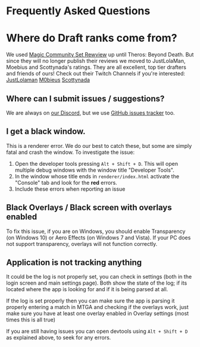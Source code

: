 # Frequently Asked Questions

# Where do Draft ranks come from?

We used [Magic Community Set Rewview](https://www.mtgcommunityreview.com/) up until Theros: Beyond Death. But since they will no longer publish their reviews we moved to JustLolaMan, Moebius and Scottynada's ratings. They are all excellent, top tier drafters and friends of ours! Check out their Twitch Channels if you're interested:
[JustLolaman](https://www.twitch.tv/JustLolaman)
[M0bieus](https://www.twitch.tv/M0bieus)
[Scottynada](https://www.twitch.tv/Scottynada)

## Where can I submit issues / suggestions?

We are always on [our Discord](https://discord.gg/K9bPkJy), but we use [GitHub issues tracker](https://github.com/mtgatool/mtgatool-desktop/issues) too.

## I get a black window.

This is a renderer error. We do our best to catch these, but some are simply fatal and crash the window. To investigate the issue:
1. Open the developer tools pressing `Alt + Shift + D`. This will open multiple debug windows with the window title "Developer Tools".
2. In the window whose title ends in `renderer/index.html` activate the "Console" tab and look for the **red** errors.
3. Include these errors when reporting an issue

## Black Overlays / Black screen with overlays enabled

To fix this issue, if you are on Windows, you should enable Transparency (on Windows 10) or Aero Effects (on Windows 7 and Vista). If your PC does not support transparency, overlays will not function correctly.

## Application is not tracking anything

It could be the log is not properly set, you can check in settings (both in the login screen and main settings page). Both show the state of the log; if its located where the app is looking for and if it is being parsed at all.

If the log is set properly then you can make sure the app is parsing it properly entering a match in MTGA and checking if the overlays work, just make sure you have at least one overlay enabled in Overlay settings (most times this is all true)

If you are still having issues you can open devtools using `Alt + Shift + D` as explained above, to seek for any errors.